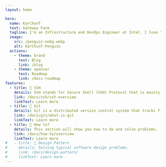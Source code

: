 ```yaml
---
layout: home

hero:
  name: KarChunT
  text: Gateway Farm
  tagline: I'm an Infrastructure and DevOps Engineer at Intel. I love to code and design software architecture.
  image:
    src: /penguin-nobg.webp
    alt: KarChunT-Penguin
  actions:
    - theme: brand
      text: Blog
      link: /blog
    - theme: sponsor
      text: Roadmap
      link: /docs-roadmap
features:
  - title: 🍇 SSH
    details: SSH stands for Secure Shell (SSH) Protocol that is mainly used to connect to a Linux server remotely.
    link: /docs/ssh/ssh-overview
    linkText: Learn more
  - title: 🍈 Git
    details: Git is a distributed version control system that tracks file changes.
    link: /docs/git/what-is-git
    linkText: Learn more
  - title: 🥥 How to?
    details: This section will show you how to do and solve problems.
    link: /docs/how-to/overview
    linkText: Learn more
#   - title: 🥑 Design Pattern
#     details: Solving typical software design problems.
#     link: /docs/design-pattern/
#     linkText: Learn more
---
```

